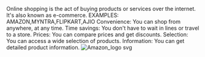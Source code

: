 Online shopping is the act of buying products or services over the internet. It's also known as e-commerce.
EXAMPLES: AMAZON,MYNTRA,FLIPKART,AJIO
Convenience: You can shop from anywhere, at any time.
Time savings: You don't have to wait in lines or travel to a store.
Prices: You can compare prices and get discounts.
Selection: You can access a wide selection of products.
Information: You can get detailed product information.
![Amazon_logo svg](https://github.com/TadepalliSriHaripriya/ShoppingStore/assets/132347788/47db46c0-ef7d-4d14-bc01-fe42bd51d91c)
